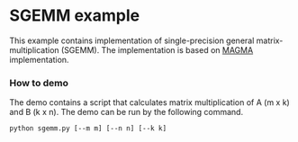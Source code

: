 # SGEMM example

This example contains implementation of single-precision general matrix-multiplication  (SGEMM).
The implementation is based on [MAGMA](http://icl.cs.utk.edu/magma/) implementation.


### How to demo
The demo contains a script that calculates matrix multiplication of A (m x k) and B (k x n).
The demo can be run by the following command.

```
python sgemm.py [--m m] [--n n] [--k k]
```
